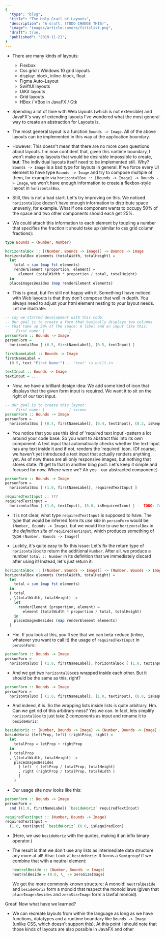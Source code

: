 ```yaml
---
{
  "type": "blog",
  "title": "The Holy Grail of Layouts",
  "description": "A draft. (TODO CHANGE THIS)",
  "image": "images/article-covers/fittslist.png",
  "draft": true,
  "published": "2019-11-21",
}
---
```


* There are many kinds of layouts:
  - Flexbox
  - Css grid / Windows 10 grid layouts
  - display: block, inline-block, float
  - Figma Auto-Layout
  - SwiftUI layouts
  - UiKit layouts
  - Grid layouts
  - HBox / VBox in JavaFX / Gtk

* Spending a lot of time with Web layouts (which is not extensible) and JavaFX's way of extending layouts I've wondered what the most general way to create an abstraction for Layouts is.

* The most general layout is a function `Bounds -> Image`. All of the above layouts can be implemented in this way at the application boundary.

* However: This doesn't mean that there are no more open questions about layouts. I'm now confident that, given this runtime boundary, I won't make any layouts that would be desirable impossible to create, **but**: The individual layouts itself need to be implemented still. Why? `Bounds -> Image` is a bad type for layouts in general. If we force every UI element to have type `Bounds -> Image` and try to compose multiple of them, for example via `horizontalBox :: [Bounds -> Image] -> Bounds -> Image`, we won't have enough information to create a flexbox-style layout in `horizontalBox`.

* Still, this is not a bad start. Let's try improving on this. We noticed `horizontalBox` doesn't have enough information to distribute space unevenly, for example. What if one component wants to occupy 50% of the space and two other components should each get 25%.

* We could attach this information to each element by toupling a number that specifies the fraction it should take up (similar to css grid column fractions):

```purescript
type Bounds = (Number, Number)

horizontalBox :: [(Number, Bounds -> Image)] -> Bounds -> Image
horizontalBox elements (totalWidth, totalHeight) =
  let
    total = sum (map fst elements)
    renderElement (proportion, element) =
      element (totalWidth * proportion / total, totalHeight)
  in
  placeImagesBesides (map renderElement elements)
```

* This is great, but I'm still not happy with it. Something I have noticed with Web layouts is that they don't compose that well in depth. You always need to adjust your html element nesting to your layout needs. Let me illustrate:

```purescript
-- say we started development with this code:
-- Our goal is to create a form that basically displays two columns
-- that take up 50% of the space: A label and an input like this:
--   First name: [           ]
personForm :: Bounds -> Image
personForm =
  horizontalBox [ (0.5, firstNameLabel), (0.5, textInput) ]

firstNameLabel :: Bounds -> Image
firstNameLabel =
  (0.5, text "First Name:") -- 'text' is built-in

textInput :: Bounds -> Image
textInput = ...
```

* Now, we have a brilliant design idea: We add some kind of icon that displays that the given form input is required. We want it to sit on the right of our text input.

```purescript
-- Our goal is to create this layout:
--   First name: [           ] <icon>
personForm :: Bounds -> Image
personForm =
  horizontalBox [ (0.4, firstNameLabel), (0.4, textInput), (0.2, isRequiredIcon)]
```

* You notice that you use this kind of 'required text input'-pattern a lot around your code base. So you want to abstract this into its own component: A text input that automatically checks whether the text input has any text inside it and if not, renders the 'required' icon. (Of course, we haven't yet introduced a text input that actually renders anything, yet. As of now these are all only responsive images, but nothing that stores state. I'll get to that in another blog post. Let's keep it simple and focused for now. Where were we? Ah yes - our abstracted component:)

```purescript
personForm :: Bounds -> Image
personForm =
  horizontalBox [ (1.0, firstNameLabel), requiredTextInput ]

requiredTextInput :: ???
requiredTextInput =
  horizontalBox [ (1.0, textInput), (0.0, isRequiredIcon) ] -- TODO: Introduce a FlexLayout before. Otherwise these layouts don't make sense ;)
```

* It is not clear, what type `requiredTextInput` is supposed to have. The type that would be inferred form its *use site* in `personForm` would be `(Number, Bounds -> Image)`, but we would like to use `horizontalBox` in the *definition site* of `requiredTextInput`, which produces something of type `(Number, Bounds -> Image)`!

* Luckily, it's quite easy to fix this issue: Let's fix the return type of `horizontalBox` to return the additional `Number`. After all, we produce a number `total :: Number` in its definition that we immediately discard after using it! Instead, let's just return it:

```purescript
horizontalBox :: [(Number, Bounds -> Image)] -> (Number, Bounds -> Image)
horizontalBox elements (totalWidth, totalHeight) =
  let
    total = sum (map fst elements)
  in
  ( total
  , \(totalWidth, totalHeight) ->
    let
      renderElement (proportion, element) =
        element (totalWidth * proportion / total, totalHeight)
    in
    placeImagesBesides (map renderElement elements)
  )
```

* Hm. If you look at this, you'll see that we can beta-reduce (inline, whatever you want to call it) the usage of `requiredTextInput` in `personForm`:

```purescript
personForm :: Bounds -> Image
personForm =
  horizontalBox [ (1.0, firstNameLabel), horizontalBox [ (1.0, textInput), (0.0, isRequiredIcon) ] ]
```

* And we get two `horizontalBox`es wrapped inside each other. But it should be the same as this, right?

```purescript
personForm :: Bounds -> Image
personForm =
  horizontalBox [ (1.0, firstNameLabel), (1.0, textInput), (0.0, isRequiredIcon) ]
```

* And indeed, it is. So the wrapping lists inside lists is quite arbitrary. Hm. Can we get rid of this arbitrary-ness? Yes we can. In fact, lets simplify `horizontalBox` to just take 2 components as input and rename it to `besideHoriz`:

```purescript
besideHoriz :: (Number, Bounds -> Image) -> (Number, Bounds -> Image) -> (Number, Bounds -> Image)
besideHoriz (leftProp, left) (rightProp, right) =
  let
    totalProp = letProp + rightProp
  in
  ( totalProp
  , \(totalWidth, totalHeight) ->
    placeImagesBesides
      [ left  ( leftProp / totalProp, totalHeight)
      , right (rightProp / totalProp, totalWidth )
      ]
    )
```

* Our usage site now looks like this:

```purescript
personForm :: Bounds -> Image
personForm =
  snd ((1.0, firstNameLabel) `besideHoriz` requiredTextInput)

requiredTextInput :: (Number, Bounds -> Image)
requiredTextInput =
  (1.0, textInput) `besideHoriz` (0.0, isRequiredIcon)
```

* (Here, we use `besideHoriz` with the quotes, making it an infix binary operator.)
* The result is that we don't use any lists as intermediate data structure any more at all! Also: Look at `besideHoriz`: It forms a `Semigroup`! If we combine that with a neutral element:

  ```purescript
  neutralBeside :: (Number, Bounds -> Image)
  neutralBeside = (0.0, \_ -> zeroSizeImage)
  ```

  We get the more commonly known structure: A monoid! `neutralBeside` and `besideHoriz` form a monoid that respect the monoid laws (given that `placeImagesBesides` and `zeroSizeImage` form a lawful monoid).

Great! Now what have we learned?
* We can recreate layouts from within the language as long as we have functions, datatypes and a runtime boundary like `Bounds -> Image` (unlike CSS, which doesn't support this).
  At this point I should note that those kinds of layouts are also possible in JavaFX and other 